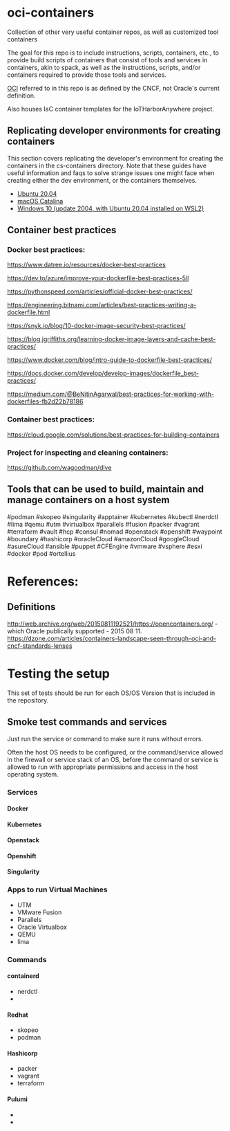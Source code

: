 # oci-containers

Collection of other very useful container repos, as well as customized tool containers

The goal for this repo is to include instructions, scripts, containers, etc., to provide build scripts of containers that consist of tools and services in containers, akin to spack, as well as the instructions, scripts, and/or containers required to provide those tools and services.

[OCI](https://dzone.com/articles/containers-landscape-seen-through-oci-and-cncf-standards-lenses) referred to in this repo is as defined by the CNCF, not Oracle's current definition.

Also houses IaC container templates for the IoTHarborAnywhere project.

## Replicating developer environments for creating containers

This section covers replicating the developer's environment for creating the containers in the cs-containers directory.  Note that these guides have useful information and faqs to solve strange issues one might face when creating either the dev environment, or the containers themselves.

 * [Ubuntu 20.04](https://github.com/clockworksspheres/oci-containers/blob/dev/README-lubuntu-host-setup-20.04.md)
 * [macOS Catalina](https://github.com/clockworksspheres/oci-containers/blob/dev/README-macos-host-setup-catalina.md)
 * [Windows 10 (update 2004, with Ubuntu 20.04 installed on WSL2)](https://github.com/clockworksspheres/oci-containers/blob/dev/README-windows10-host-setup.md)

## Container best practices

### Docker best practices:

https://www.datree.io/resources/docker-best-practices

https://dev.to/azure/improve-your-dockerfile-best-practices-5ll

https://pythonspeed.com/articles/official-docker-best-practices/

https://engineering.bitnami.com/articles/best-practices-writing-a-dockerfile.html

https://snyk.io/blog/10-docker-image-security-best-practices/

https://blog.jgriffiths.org/learning-docker-image-layers-and-cache-best-practices/

https://www.docker.com/blog/intro-guide-to-dockerfile-best-practices/

https://docs.docker.com/develop/develop-images/dockerfile_best-practices/

https://medium.com/@BeNitinAgarwal/best-practices-for-working-with-dockerfiles-fb2d22b78186



### Container best practices:

https://cloud.google.com/solutions/best-practices-for-building-containers


### Project for inspecting and cleaning containers:

https://github.com/wagoodman/dive


## Tools that can be used to build, maintain and manage containers on a host system
#podman #skopeo #singularity #apptainer #kubernetes #kubectl #nerdctl #lima 
#qemu #utm #virtualbox #parallels #fusion #packer #vagrant #terraform
#vault #hcp #consul #nomad #openstack #openshift #waypoint #boundary
#hashicorp #oracleCloud #amazonCloud #googleCloud #asureCloud #ansible
#puppet #CFEngine #vmware #vsphere #esxi #docker #pod #ortellius 

# References:

## Definitions

http://web.archive.org/web/20150811192521/https://opencontainers.org/ - which Oracle publically supported - 2015 08 11.
https://dzone.com/articles/containers-landscape-seen-through-oci-and-cncf-standards-lenses


# Testing the setup

This set of tests should be run for each OS/OS Version that is included in the repository.



## Smoke test commands and services

Just run the service or command to make sure it runs without errors.

Often the host OS needs to be configured, or the command/service allowed in the firewall or service stack of an OS, before the command or service is allowed to run with appropriate permissions and access in the host operating system.

### Services

#### Docker

#### Kubernetes

#### Openstack

#### Openshift

#### Singularity

### Apps to run Virtual Machines

* UTM
* VMware Fusion
* Parallels
* Oracle Virtualbox
* QEMU
* lima

### Commands

#### containerd

* nerdctl
* 

#### Redhat

* skopeo
* podman

#### Hashicorp

* packer
* vagrant
* terraform

#### Pulumi

*
*
